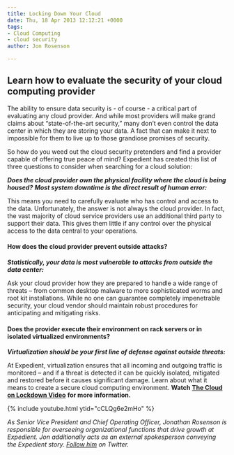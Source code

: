 ```yaml
---
title: Locking Down Your Cloud
date: Thu, 18 Apr 2013 12:12:21 +0000
tags:
- Cloud Computing
- cloud security
author: Jon Rosenson

---
```

## Learn how to evaluate the security of your cloud computing provider

The ability to ensure data security is - of course - a critical part of evaluating any cloud provider. And while most providers will make grand claims about “state-of-the-art security,” many don’t even control the data center in which they are storing your data. A fact that can make it next to impossible for them to live up to those grandiose promises of security.

So how do you weed out the cloud security pretenders and find a provider capable of offering true peace of mind? Expedient has created this list of three questions to consider when searching for a cloud solution: 

**_Does the cloud provider own the physical facility where the cloud is being housed?_** **_Most system downtime is the direct result of human error:_** 

This means you need to carefully evaluate who has control and access to the data. Unfortunately, the answer is not always the cloud provider. In fact, the vast majority of cloud service providers use an additional third party to support their data. This gives them little if any control over the physical access to the data central to your operations.

#### How does the cloud provider prevent outside attacks?

**_Statistically, your data is most vulnerable to attacks from outside the data center:_** 

Ask your cloud provider how they are prepared to handle a wide range of threats – from common desktop malware to more sophisticated worms and root kit installations. While no one can guarantee completely impenetrable security, your cloud vendor should maintain robust procedures for anticipating and mitigating risks.

#### Does the provider execute their environment on rack servers or in isolated virtualized environments?

**_Virtualization should be your first line of defense against outside threats:_** 

At Expedient, virtualization ensures that all incoming and outgoing traffic is monitored – and if a threat is detected it can be quickly isolated, mitigated and restored before it causes significant damage. Learn about what it means to create a secure cloud computing environment. **Watch** [**The Cloud on Lockdown Video**](http://www.youtube.com/watch?v=cCLQg6e2mHo) **for more information.**

{% include youtube.html ytid="cCLQg6e2mHo" %}

_As Senior Vice President and Chief Operating Officer, Jonathan Rosenson is responsible for overseeing organizational functions that drive growth at Expedient. Jon additionally acts as an external spokesperson conveying the Expedient story._ [_Follow him_](https://twitter.com/rosenson) _on Twitter._